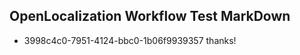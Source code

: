 ## OpenLocalization Workflow Test MarkDown
* 3998c4c0-7951-4124-bbc0-1b06f9939357 thanks!

<!--HONumber=Sep16_HO1-->


